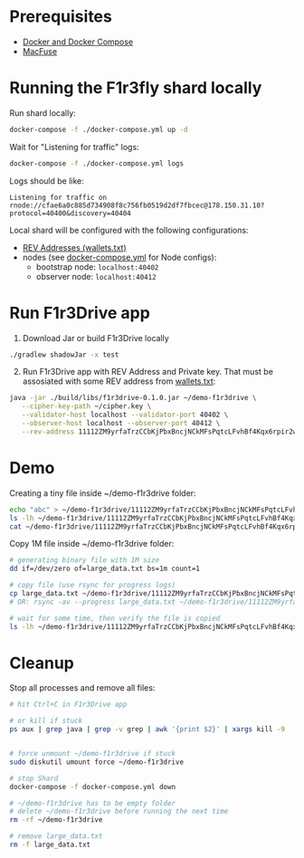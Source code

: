 # Prerequisites
- [Docker and Docker Compose](https://www.docker.com/)
- [MacFuse](https://github.com/macfuse/macfuse/wiki/Getting-Started)

# Running the F1r3fly shard locally

Run shard locally:
```sh
docker-compose -f ./docker-compose.yml up -d
```

Wait for "Listening for traffic" logs:
```sh
docker-compose -f ./docker-compose.yml logs
```
Logs should be like: 
```text
Listening for traffic on rnode://cfae6a0c885d734908f8c756fb0519d2df7fbcec@178.150.31.10?protocol=40400&discovery=40404
```

Local shard will be configured with the following configurations:
- [REV Addresses (wallets.txt)](./data/genesis/wallets.txt)
- nodes (see [docker-compose.yml](docker-compose.yml) for Node configs): 
  - bootstrap node: `localhost:40402`
  - observer node: `localhost:40412`

# Run F1r3Drive app

1. Download Jar or build F1r3Drive locally
```sh
./gradlew shadowJar -x test
```
2. Run F1r3Drive app with REV Address and Private key. That must be assosiated with some REV address from [wallets.txt](./data/genesis//wallets.txt):
```sh
java -jar ./build/libs/f1r3drive-0.1.0.jar ~/demo-f1r3drive \
   --cipher-key-path ~/cipher.key \
   --validator-host localhost --validator-port 40402 \
   --observer-host localhost --observer-port 40412 \
   --rev-address 11112ZM9yrfaTrzCCbKjPbxBncjNCkMFsPqtcLFvhBf4Kqx6rpir2w --private-key a8cf01d889cc6ef3119ecbd57301036a52c41ae6e44964e098cb2aefa4598954
```

# Demo

Creating a tiny file inside ~/demo-f1r3drive folder:

```sh
echo "abc" > ~/demo-f1r3drive/11112ZM9yrfaTrzCCbKjPbxBncjNCkMFsPqtcLFvhBf4Kqx6rpir2w/demo.txt
ls -lh ~/demo-f1r3drive/11112ZM9yrfaTrzCCbKjPbxBncjNCkMFsPqtcLFvhBf4Kqx6rpir2w/demo.txt
cat ~/demo-f1r3drive/11112ZM9yrfaTrzCCbKjPbxBncjNCkMFsPqtcLFvhBf4Kqx6rpir2w/demo.txt
```

Copy 1M file inside ~/demo-f1r3drive folder:

```sh
# generating binary file with 1M size
dd if=/dev/zero of=large_data.txt bs=1m count=1

# copy file (use rsync for progress logs)
cp large_data.txt ~/demo-f1r3drive/11112ZM9yrfaTrzCCbKjPbxBncjNCkMFsPqtcLFvhBf4Kqx6rpir2w/
# OR: rsync -av --progress large_data.txt ~/demo-f1r3drive/11112ZM9yrfaTrzCCbKjPbxBncjNCkMFsPqtcLFvhBf4Kqx6rpir2w/

# wait for some time, then verify the file is copied
ls -lh ~/demo-f1r3drive/11112ZM9yrfaTrzCCbKjPbxBncjNCkMFsPqtcLFvhBf4Kqx6rpir2w/large_data.txt
```

# Cleanup

Stop all processes and remove all files:

```sh
# hit Ctrl+C in F1r3Drive app

# or kill if stuck
ps aux | grep java | grep -v grep | awk '{print $2}' | xargs kill -9


# force unmount ~/demo-f1r3drive if stuck
sudo diskutil umount force ~/demo-f1r3drive

# stop Shard
docker-compose -f docker-compose.yml down

# ~/demo-f1r3drive has to be empty folder
# delete ~/demo-f1r3drive before running the next time
rm -rf ~/demo-f1r3drive

# remove large_data.txt
rm -f large_data.txt
```
